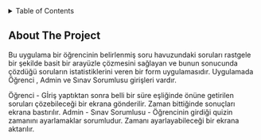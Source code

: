 <details>
  <summary>Table of Contents</summary>
  <ol>
    <li>
      <a href="#about-the-project">About The Project</a>
      <ul>
        <li><a href="#built-with">Built With</a></li>
      </ul>
    </li>
    <li>
      <a href="#getting-started">Getting Started</a>
      <ul>
        <li><a href="#prerequisites">Prerequisites</a></li>
        <li><a href="#installation">Installation</a></li>
      </ul>
    </li>
    <li><a href="#usage">Usage</a></li>
    <li><a href="#roadmap">Roadmap</a></li>
    <li><a href="#contributing">Contributing</a></li>
    <li><a href="#license">License</a></li>
    <li><a href="#contact">Contact</a></li>
    <li><a href="#acknowledgments">Acknowledgments</a></li>
  </ol>
</details>

## About The Project
Bu uygulama bir öğrencinin belirlenmiş soru havuzundaki soruları rastgele bir şekilde basit bir arayüzle çözmesini sağlayan ve bunun sonucunda çözdüğü soruların istatistiklerini veren bir form uygulamasıdır.
Uygulamada Öğrenci , Admin ve Sınav Sorumlusu girişleri vardır.

Öğrenci - Gİriş yaptıktan sonra belli bir süre eşliğinde önüne getirilen soruları çözebileceği bir ekrana gönderilir. Zaman bittiğinde sonuçları ekrana bastırılır.
Admin -
Sınav Sorumlusu - Öğrencinin girdiği quizin zamanını ayarlamaklar sorumludur. Zamanı ayarlayabileceği bir ekrana aktarılır.
